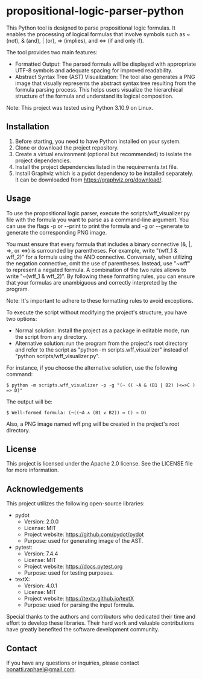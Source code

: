 # propositional-logic-parser-python
This Python tool is designed to parse propositional logic formulas. It enables the processing of logical formulas that involve symbols such as ~ (not), & (and), | (or), => (implies), and <=> (if and only if).

The tool provides two main features:
- Formatted Output: The parsed formula will be displayed with appropriate UTF-8 symbols and adequate spacing for improved readability.
- Abstract Syntax Tree (AST) Visualization: The tool also generates a PNG image that visually represents the abstract syntax tree resulting from the formula parsing process. This helps users visualize the hierarchical structure of the formula and understand its logical composition.


Note: This project was tested using Python 3.10.9 on Linux.
## Installation
1. Before starting, you need to have Python installed on your system.
2. Clone or download the project repository.
3. Create a virtual environment (optional but recommended) to isolate the project dependencies.
4. Install the project dependencies listed in the requirements.txt file.
5. Install Graphviz which is a pydot dependency to be installed separately. It can be downloaded from https://graphviz.org/download/.

## Usage
To use the propositional logic parser, execute the scripts/wff_visualizer.py file with the formula you want to parse as a command-line argument.
You can use the flags -p or --print to print the formula and -g or --generate to generate the corresponding PNG image.  

You must ensure that every formula that includes a binary connective (&, |, =>, or <=>) is surrounded by parentheses. For example, write "(wff_1 & wff_2)" for a formula using the AND connective. Conversely, when utilizing the negation connective, omit the use of parentheses. Instead, use "\~wff" to represent a negated formula. A combination of the two rules allows to write "\~(wff_1 & wff_2)". By following these formatting rules, you can ensure that your formulas are unambiguous and correctly interpreted by the program.

Note: It's important to adhere to these formatting rules to avoid exceptions. 

To execute the script without modifying the project's structure, you have two options:
- Normal solution: Install the project as a package in editable mode, run the script from any directory.
- Alternative solution: run the program from the project's root directory and refer to the script as "python -m scripts.wff_visualizer" instead of "python scripts/wff_visualizer.py".

For instance, if you choose the alternative solution, use the following command:
```
$ python -m scripts.wff_visualizer -p -g "(~ (( ~A & (B1 | B2) )<=>C ) => D)"
```
The output will be:
```
$ Well-formed formula: (¬((¬A ∧ (B1 ∨ B2)) ↔ C) → D)
```
Also, a PNG image named wff.png will be created in the project's root directory.

## License
This project is licensed under the Apache 2.0 license.
See the LICENSE file for more information.

## Acknowledgements
This project utilizes the following open-source libraries:
- pydot
  - Version: 2.0.0
  - License: MIT
  - Project website: https://github.com/pydot/pydot
  - Purpose: used for generating image of the AST.
- pytest:
  - Version: 7.4.4
  - License: MIT
  - Project website: https://docs.pytest.org
  - Purpose: used for testing purposes.
- textX:
  - Version: 4.0.1
  - License: MIT
  - Project website: https://textx.github.io/textX
  - Purpose: used for parsing the input formula.

Special thanks to the authors and contributors who dedicated their time and effort to develop these libraries. Their hard work and valuable contributions have greatly benefited the software development community.

## Contact
If you have any questions or inquiries, please contact bonatti.raphael@gmail.com.
